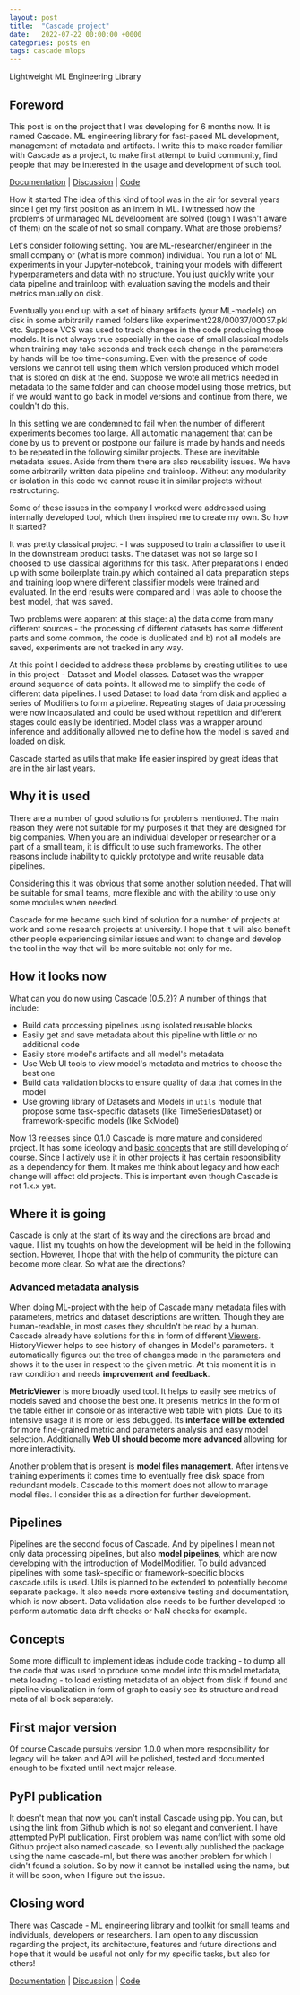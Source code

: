 ```yaml
---
layout: post
title:  "Cascade project"
date:   2022-07-22 00:00:00 +0000
categories: posts en
tags: cascade mlops
---
```


Lightweight ML Engineering Library

## Foreword
This post is on the project that I was developing for 6 months now. It is named Cascade. ML engineering library for fast-paced ML development, management of metadata and artifacts.
I write this to make reader familiar with Cascade as a project, to make first attempt to build community, find people that may be interested in the usage and development of such tool.

[Documentation](https://oxid15.github.io/cascade/en/latest/) | [Discussion](https://github.com/Oxid15/cascade/discussions) | [Code](https://github.com/Oxid15/cascade)

How it started
The idea of this kind of tool was in the air for several years since I get my first position as an intern in ML. I witnessed how the problems of unmanaged ML development are solved (tough I wasn't aware of them) on the scale of not so small company. What are those problems?

Let's consider following setting. You are ML-researcher/engineer in the small company or (what is more common) individual. You run a lot of ML experiments in your Jupyter-notebook, training your models with different hyperparameters and data with no structure. You just quickly write your data pipeline and trainloop with evaluation saving the models and their metrics manually on disk.

Eventually you end up with a set of binary artifacts (your ML-models) on disk in some arbitrarily named folders like experiment228/00037/00037.pkl etc. Suppose VCS was used to track changes in the code producing those models. It is not always true especially in the case of small classical models when training may take seconds and track each change in the parameters by hands will be too time-consuming. Even with the presence of code versions we cannot tell using them which version produced which model that is stored on disk at the end. Suppose we wrote all metrics needed in metadata to the same folder and can choose model using those metrics, but if we would want to go back in model versions and continue from there, we couldn't do this.

In this setting we are condemned to fail when the number of different experiments becomes too large. All automatic management that can be done by us to prevent or postpone our failure is made by hands and needs to be repeated in the following similar projects. These are inevitable metadata issues. Aside from them there are also reusability issues. We have some arbitrarily written data pipeline and trainloop. Without any modularity or isolation in this code we cannot reuse it in similar projects without restructuring.

Some of these issues in the company I worked were addressed using internally developed tool, which then inspired me to create my own. So how it started?

It was pretty classical project - I was supposed to train a classifier to use it in the downstream product tasks. The dataset was not so large so I choosed to use classical algorithms for this task. After preparations I ended up with some boilerplate train.py which contained all data preparation steps and training loop where different classifier models were trained and evaluated. In the end results were compared and I was able to choose the best model, that was saved.

Two problems were apparent at this stage: a) the data come from many different sources - the processing of different datasets has some different parts and some common, the code is duplicated and b) not all models are saved, experiments are not tracked in any way.

At this point I decided to address these problems by creating utilities to use in this project - Dataset and Model classes.
Dataset was the wrapper around sequence of data points. It allowed me to simplify the code of different data pipelines. I used Dataset to load data from disk and applied a series of Modifiers to form a pipeline. Repeating stages of data processing were now incapsulated and could be used without repetition and different stages could easily be identified.
Model class was a wrapper around inference and additionally allowed me to define how the model is saved and loaded on disk.

Cascade started as utils that make life easier inspired by great ideas that are in the air last years.


## Why it is used
There are a number of good solutions for problems mentioned. The main reason they were not suitable for my purposes it that they are designed for big companies. When you are an individual developer or researcher or a part of a small team, it is difficult to use such frameworks. The other reasons include inability to quickly prototype and write reusable data pipelines.

Considering this it was obvious that some another solution needed. That will be suitable for small teams, more flexible and with the ability to use only some modules when needed.

Cascade for me became such kind of solution for a number of projects at work and some research projects at university. I hope that it will also benefit other people experiencing similar issues and want to change and develop the tool in the way that will be more suitable not only for me.

## How it looks now

What can you do now using Cascade (0.5.2)? A number of things that include:
- Build data processing pipelines using isolated reusable blocks
- Easily get and save metadata about this pipeline with little or no additional code
- Easily store model's artifacts and all model's metadata
- Use Web UI tools to view model's metadata and metrics to choose the best one
- Build data validation blocks to ensure quality of data that comes in the model
- Use growing library of Datasets and Models in `utils` module that propose some task-specific datasets (like TimeSeriesDataset) or framework-specific models (like SkModel)

Now 13 releases since 0.1.0 Cascade is more mature and considered project. It has some ideology and [basic concepts](https://oxid15.github.io/cascade/en/latest/concepts.html) that are still developing of course. Since I actively use it in other projects it has certain responsibility as a dependency for them. It makes me think about legacy and how each change will affect old projects. This is important even though Cascade is not 1.x.x yet.

## Where it is going
Cascade is only at the start of its way and the directions are broad and vague. I list my toughts on how the development will be held in the following section. However, I hope that with the help of community the picture can become more clear. So what are the directions?

### Advanced metadata analysis
When doing ML-project with the help of Cascade many metadata files with parameters, metrics and dataset descriptions are written. Though they are human-readable, in most cases they shouldn't be read by a human. Cascade already have solutions for this in form of different [Viewers](https://oxid15.github.io/cascade/en/latest/concepts.html#viewers).
HistoryViewer helps to see history of changes in Model's parameters. It automatically figures out the tree of changes made in the parameters and shows it to the user in respect to the given metric. At this moment it is in raw condition and needs **improvement and feedback**.

**MetricViewer** is more broadly used tool. It helps to easily see metrics of models saved and choose the best one. It presents metrics in the form of the table either in console or as interactive web table with plots. Due to its intensive usage it is more or less debugged. Its **interface will be extended** for more fine-grained metric and parameters analysis and easy model selection. Additionally **Web UI should become more advanced** allowing for more interactivity.

Another problem that is present is **model files management**. After intensive training experiments it comes time to eventually free disk space from redundant models. Cascade to this moment does not allow to manage model files. I consider this as a direction for further development.

## Pipelines

Pipelines are the second focus of Cascade. And by pipelines I mean not only data processing pipelines, but also **model pipelines**, which are now developing with the introduction of ModelModifier.
To build advanced pipelines with some task-specific or framework-specific blocks cascade.utils is used. Utils is planned to be extended to potentially become separate package. It also needs more extensive testing and documentation, which is now absent.
Data validation also needs to be further developed to perform automatic data drift checks or NaN checks for example.

## Concepts

Some more difficult to implement ideas include code tracking - to dump all the code that was used to produce some model into this model metadata, meta loading - to load existing metadata of an object from disk if found and pipeline visualization in form of graph to easily see its structure and read meta of all block separately.

## First major version

Of course Cascade pursuits version 1.0.0 when more responsibility for legacy will be taken and API will be polished, tested and documented enough to be fixated until next major release.

## PyPI publication

It doesn't mean that now you can't install Cascade using pip. You can, but using the link from Github which is not so elegant and convenient. I have attempted PyPI publication. First problem was name conflict with some old Github project also named cascade, so I eventually published the package using the name cascade-ml, but there was another problem for which I didn't found a solution. So by now it cannot be installed using the name, but it will be soon, when I figure out the issue.

## Closing word

There was Cascade - ML engineering library and toolkit for small teams and individuals, developers or researchers. I am open to any discussion regarding the project, its architecture, features and future directions and hope that it would be useful not only for my specific tasks, but also for others!

[Documentation](https://oxid15.github.io/cascade/en/latest/) | [Discussion](https://github.com/Oxid15/cascade/discussions) | [Code](https://github.com/Oxid15/cascade)
